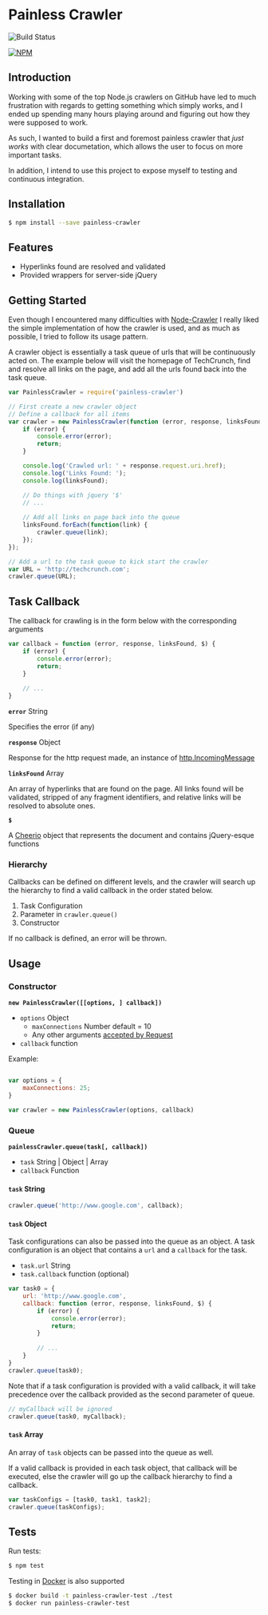 
# Painless Crawler

![Build Status](https://travis-ci.org/skewedlines/PainlessCrawler.svg)

[![NPM](https://nodei.co/npm/painless-crawler.png?downloads=true&downloadRank=true&stars=true)](https://nodei.co/npm/painless-crawler/)

## Introduction
Working with some of the top Node.js crawlers on GitHub have led to much frustration with regards to getting something which simply works, and I ended up spending many hours playing around and figuring out how they were supposed to work.

As such, I wanted to build a first and foremost painless crawler that *just works* with clear documetation, which allows the user to focus on more important tasks.

In addition, I intend to use this project to expose myself to testing and continuous integration.

## Installation

```bash
$ npm install --save painless-crawler
```

## Features
- Hyperlinks found are resolved and validated 
- Provided wrappers for server-side jQuery
 
## Getting Started
Even though I encountered many difficulties with [Node-Crawler](https://github.com/sylvinus/node-crawler) I really liked the simple implementation of how the crawler is used, and as much as possible, I tried to follow its usage pattern. 

A crawler object is essentially a task queue of urls that will be continuously acted on. The example below will visit the homepage of TechCrunch, find and resolve all links on the page, and add all the urls found back into the task queue.

```javascript
var PainlessCrawler = require('painless-crawler')

// First create a new crawler object 
// Define a callback for all items
var crawler = new PainlessCrawler(function (error, response, linksFound, $) {
    if (error) {
        console.error(error);
        return;
    }

    console.log('Crawled url: ' + response.request.uri.href);
    console.log('Links Found: ');
    console.log(linksFound);

    // Do things with jquery '$'
    // ...
	
	// Add all links on page back into the queue
	linksFound.forEach(function(link) {
		crawler.queue(link);
	});
});

// Add a url to the task queue to kick start the crawler
var URL = 'http://techcrunch.com';
crawler.queue(URL);
```

## Task Callback

The callback for crawling is in the form below with the corresponding arguments 

```javascript
var callback = function (error, response, linksFound, $) {
	if (error) {
		console.error(error);
		return;
	}
	
	// ...
}
```



**`error`** String

Specifies the error (if any)

**`response`** Object

Response for the http request made, an instance of [http.IncomingMessage](https://nodejs.org/api/http.html#http_http_incomingmessage)

**`linksFound`** Array

An array of hyperlinks that are found on the page. All links found will be validated, stripped of any fragment identifiers,  and relative links will be resolved to absolute ones.


**`$`**

A [Cheerio](https://github.com/cheeriojs/cheerio) object that represents the document and contains jQuery-esque functions

### Hierarchy

Callbacks can be defined on different levels, and the crawler will search up the hierarchy to find a valid callback in the order stated below.

1. Task Configuration
2. Parameter in `crawler.queue()`
3. Constructor

If no callback is defined, an error will be thrown.

## Usage

### Constructor

**`new PainlessCrawler([[options, ] callback])`**

- `options` Object
	- `maxConnections` Number default = 10
	- Any other arguments [accepted by Request](https://github.com/request/request#requestoptions-callback)
- `callback` function


Example:
```javascript

var options = {
	maxConnections: 25;
}

var crawler = new PainlessCrawler(options, callback)
```

### Queue

**`painlessCrawler.queue(task[, callback])`**

- `task` String | Object | Array
- `callback` Function


#### `task` String
```javascript
crawler.queue('http://www.google.com', callback);
```

#### `task` Object
Task configurations can also be passed into the queue as an object. A task configuration is an object that contains a `url` and a `callback` for the task.

- `task.url` String
- `task.callback` function (optional)

```javascript
var task0 = {
	url: 'http://www.google.com',
	callback: function (error, response, linksFound, $) {
		if (error) {
			console.error(error);
			return;
		}
		
		// ...
	}
}
crawler.queue(task0);
```

Note that if a task configuration is provided with a valid callback, it will take precedence over the callback provided as the second parameter of queue. 

```javascript
// myCallback will be ignored
crawler.queue(task0, myCallback);
```

#### `task` Array

An array of `task` objects can be passed into the queue as well.

If a valid callback is provided in each task object, that callback will be executed, else the crawler will go up the callback hierarchy to find a callback.

```javascript
var taskConfigs = [task0, task1, task2];
crawler.queue(taskConfigs);
```

## Tests

Run tests: 
```bash
$ npm test
```

Testing in [Docker](https://www.docker.com) is also supported
```bash
$ docker build -t painless-crawler-test ./test
$ docker run painless-crawler-test
```
